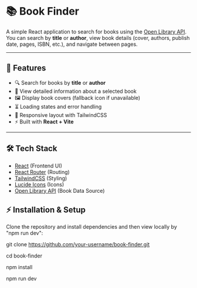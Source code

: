 # 📚 Book Finder

A simple React application to search for books using the [Open Library API](https://openlibrary.org/developers/api).  
You can search by **title** or **author**, view book details (cover, authors, publish date, pages, ISBN, etc.), and navigate between pages.

---

## 🚀 Features
- 🔍 Search for books by **title** or **author**  
- 📖 View detailed information about a selected book  
- 🖼️ Display book covers (fallback icon if unavailable)  
- ⏳ Loading states and error handling  
- 📱 Responsive layout with TailwindCSS  
- ⚡ Built with **React + Vite**  

---

## 🛠️ Tech Stack
- [React](https://react.dev/) (Frontend UI)  
- [React Router](https://reactrouter.com/) (Routing)  
- [TailwindCSS](https://tailwindcss.com/) (Styling)  
- [Lucide Icons](https://lucide.dev/) (Icons)  
- [Open Library API](https://openlibrary.org/) (Book Data Source)  

## ⚡ Installation & Setup

Clone the repository and install dependencies and then view locally by "npm run dev":

git clone https://github.com/your-username/book-finder.git

cd book-finder

npm install

npm run dev

